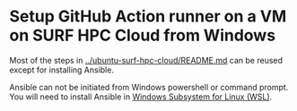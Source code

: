 # Setup GitHub Action runner on a VM on SURF HPC Cloud from Windows

Most of the steps in [../ubuntu-surf-hpc-cloud/README.md](../ubuntu-surf-hpc-cloud/README.md) can be reused except for installing Ansible.

Ansible can not be initiated from Windows powershell or command prompt.
You will need to install Ansible in [Windows Subsystem for Linux (WSL)](https://docs.microsoft.com/en-us/windows/wsl/).

